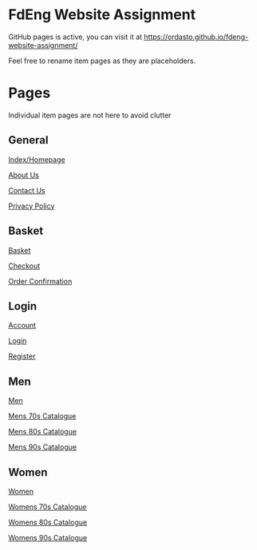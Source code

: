 # FdEng Website Assignment

GitHub pages is active, you can visit it at https://ordasto.github.io/fdeng-website-assignment/

Feel free to rename item pages as they are placeholders.

# Pages
Individual item pages are not here to avoid clutter
## General
[Index/Homepage](https://ordasto.github.io/fdeng-website-assignment/)

[About Us](https://ordasto.github.io/fdeng-website-assignment/pages/about_us.html)

[Contact Us](https://ordasto.github.io/fdeng-website-assignment/pages/contact_us.html)

[Privacy Policy](https://ordasto.github.io/fdeng-website-assignment/pages/privacy_policy)


## Basket
[Basket](https://ordasto.github.io/fdeng-website-assignment/pages/basket/basket.html)

[Checkout](https://ordasto.github.io/fdeng-website-assignment/pages/basket/checkout.html)

[Order Confirmation](https://ordasto.github.io/fdeng-website-assignment/pages/basket/order_confirmation.html)


## Login
[Account](https://ordasto.github.io/fdeng-website-assignment/pages/login/account.html)

[Login](https://ordasto.github.io/fdeng-website-assignment/pages/login/login.html)

[Register](https://ordasto.github.io/fdeng-website-assignment/pages/login/register.html)


## Men
[Men](https://ordasto.github.io/fdeng-website-assignment/pages/men/MenClothing.html)

[Mens 70s Catalogue](https://ordasto.github.io/fdeng-website-assignment/pages/men/70s/male_70s_catalogue.html)

[Mens 80s Catalogue](https://ordasto.github.io/fdeng-website-assignment/pages/men/80s/male_80s_catalogue.html)

[Mens 90s Catalogue](https://ordasto.github.io/fdeng-website-assignment/pages/men/90s/male_90s_catalogue.html)


## Women
[Women](https://ordasto.github.io/fdeng-website-assignment/pages/women/WomenClothing.html)

[Womens 70s Catalogue](https://ordasto.github.io/fdeng-website-assignment/pages/women/70s/women_70s_catalogue.html)

[Womens 80s Catalogue](https://ordasto.github.io/fdeng-website-assignment/pages/women/80s/women_80s_catalogue.html)

[Womens 90s Catalogue](https://ordasto.github.io/fdeng-website-assignment/pages/women/90s/women_90s_catalogue.html)